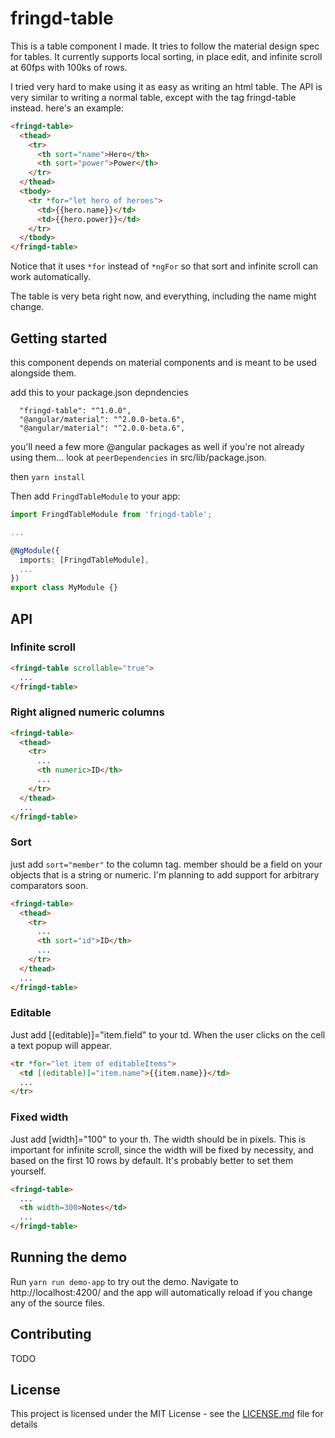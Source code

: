 # fringd-table

This is a table component I made. It tries to follow the material design spec
for tables. It currently supports local sorting, in place edit, and infinite
scroll at 60fps with 100ks of rows.

I tried very hard to make using it as easy as writing an html table. The API is
very similar to writing a normal table, except with the tag fringd-table
instead. here's an example:

```html
<fringd-table>
  <thead>
    <tr>
      <th sort="name">Hero</th>
      <th sort="power">Power</th>
    </tr>
  </thead>
  <tbody>
    <tr *for="let hero of heroes">
      <td>{{hero.name}}</td>
      <td>{{hero.power}}</td>
    </tr>
  </tbody>
</fringd-table>
```

Notice that it uses `*for` instead of `*ngFor` so that sort and infinite scroll 
can work automatically.

The table is very beta right now, and everything, including the name might 
change.

## Getting started

this component depends on material components and is meant to be used alongside 
them.

add this to your package.json depndencies

```
  "fringd-table": "^1.0.0",
  "@angular/material": "^2.0.0-beta.6",
  "@angular/material": "^2.0.0-beta.6",
```

you'll need a few more @angular packages as well if you're not already using 
them... look at `peerDependencies` in src/lib/package.json.

then `yarn install`


Then add `FringdTableModule` to your app:

``` typescript
import FringdTableModule from 'fringd-table';

...

@NgModule({
  imports: [FringdTableModule],
  ...
})
export class MyModule {}
``` 

## API

### Infinite scroll

```html
<fringd-table scrollable="true">
  ...
</fringd-table>
```

### Right aligned numeric columns

```html
<fringd-table>
  <thead>
    <tr>
      ...
      <th numeric>ID</th>
      ...
    </tr>
  </thead>
  ...
</fringd-table>
```

### Sort

just add `sort="member"` to the column tag. member should be a field on your 
objects that is a string or numeric. I'm planning to add support for arbitrary 
comparators soon.

```html
<fringd-table>
  <thead>
    <tr>
      ...
      <th sort="id">ID</th>
      ...
    </tr>
  </thead>
  ...
</fringd-table>
```

### Editable

Just add [(editable)]="item.field" to your td. When the user clicks on the cell 
a text popup will appear.

```html
<tr *for="let item of editableItems">
  <td [(editable)]="item.name">{{item.name}}</td>
  ...
</tr>
```

### Fixed width

Just add [width]="100" to your th. The width should be in pixels. This is 
important for infinite scroll, since the width will be fixed by necessity,
and based on the first 10 rows by default. It's probably better to set them 
yourself.

```html
<fringd-table>
  ...
  <th width=300>Notes</td>
  ...
</fringd-table>
```

## Running the demo

Run `yarn run demo-app` to try out the demo. Navigate to http://localhost:4200/ 
and the app will automatically reload if you change any of the source files.

## Contributing

TODO

## License

This project is licensed under the MIT License - see the 
[LICENSE.md](LICENSE.md) file for details
